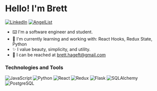 
# Hello! I'm Brett 
[![LinkedIn](https://img.shields.io/badge/-LinkedIn-black?logo=linkedIn)](https://linkedin.com/in/mothwork)
[![AngelList](https://img.shields.io/badge/-AngelList-black?logo=angellist)](https://angel.co/u/mothwork)
* ⌨️ I'm a software engineer and student.
* 🔮 I'm currently learning and working with: React Hooks, Redux State, Python
* ✨ I value beauty, simplicity, and utility.
* 📮 I can be reached at brett.hageft@gmail.com

### Technologies and Tools
![JavaScript](https://img.shields.io/badge/-JavaScript-black?logo=javascript)
![Python](https://img.shields.io/badge/Python-black?logo=python)
![React](https://img.shields.io/badge/-ReactJs-black?logo=react)
![Redux](https://img.shields.io/badge/-Redux-black?logo=redux)
![Flask](https://img.shields.io/badge/-Flask-black?logo=flask)
![SQLAlchemy](https://img.shields.io/badge/-SQLAlchemy-black?logo=sqlalchemy)
![PostgreSQL](https://img.shields.io/badge/-PostgeSQL-black?logo=postgresql)


<!--
**mothwork/mothwork** is a ✨ _special_ ✨ repository because its `README.md` (this file) appears on your GitHub profile.

Here are some ideas to get you started:

- 🔭 I’m currently working on ...
- 🌱 I’m currently learning ...
- 👯 I’m looking to collaborate on ...
- 🤔 I’m looking for help with ...
- 💬 Ask me about ...
- 📫 How to reach me: ...
- 😄 Pronouns: ...
- ⚡ Fun fact: ...
-->
